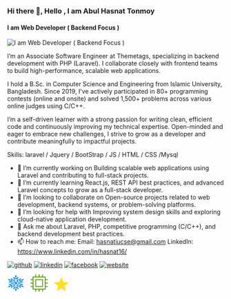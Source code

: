 ### Hi there 👋, Hello , I am Abul Hasnat Tonmoy
#### I am Web  Developer ( Backend Focus )
![I am Web  Developer ( Backend Focus )](https://blogger.googleusercontent.com/img/b/R29vZ2xl/AVvXsEiMQ__OjygqrV6mio1-e1Dfc27h0PKwqg7VhDJ3QiwaovEnUvB-1xvqFrm-mtgZEk43cjLNkxk-E_UmK0mVPD6i3sIgUFiJjgYi8A_Q7XmdX0qr4OY9E321i078hXXCWgt0LIl0nT-oMsY/s1600/DSC_01901.jpg)

I’m an Associate Software Engineer at Themetags, specializing in backend development with PHP (Laravel). I collaborate closely with frontend teams to build high-performance, scalable web applications.

I hold a B.Sc. in Computer Science and Engineering from Islamic University, Bangladesh. Since 2019, I’ve actively participated in 80+ programming contests (online and onsite) and solved 1,500+ problems across various online judges using C/C++.

I’m a self-driven learner with a strong passion for writing clean, efficient code and continuously improving my technical expertise. Open-minded and eager to embrace new challenges, I strive to grow as a developer and contribute meaningfully to impactful projects.

Skills: laravel / Jquery / BootStrap / JS / HTML / CSS /Mysql

- 🔭 I’m currently working on Building scalable web applications using Laravel and contributing to full-stack projects. 
- 🌱 I’m currently learning React.js, REST API best practices, and advanced Laravel concepts to grow as a full-stack developer. 
- 👯 I’m looking to collaborate on Open-source projects related to web development, backend systems, or problem-solving platforms. 
- 🤔 I’m looking for help with Improving system design skills and exploring cloud-native application development. 
- 💬 Ask me about Laravel, PHP, competitive programming (C/C++), and backend development best practices. 
- 📫 How to reach me: Email: hasnatiucse@gmail.com  LinkedIn: https://www.linkedin.com/in/hasnat16/ 


[<img src='https://cdn.jsdelivr.net/npm/simple-icons@3.0.1/icons/github.svg' alt='github' height='40'>](https://github.com/https://github.com/ahtonmoy27)  [<img src='https://cdn.jsdelivr.net/npm/simple-icons@3.0.1/icons/linkedin.svg' alt='linkedin' height='40'>](https://www.linkedin.com/in/https://www.linkedin.com/in/hasnat16//)  [<img src='https://cdn.jsdelivr.net/npm/simple-icons@3.0.1/icons/facebook.svg' alt='facebook' height='40'>](https://www.facebook.com/https://www.facebook.com/AbulHasnatTonmoy)  [<img src='https://cdn.jsdelivr.net/npm/simple-icons@3.0.1/icons/icloud.svg' alt='website' height='40'>](https://ahtonmoy.blogspot.com/)  

<a href='https://archiveprogram.github.com/'><img src='https://raw.githubusercontent.com/acervenky/animated-github-badges/master/assets/acbadge.gif' width='40' height='40'></a> <a href='https://docs.github.com/en/developers'><img src='https://raw.githubusercontent.com/acervenky/animated-github-badges/master/assets/devbadge.gif' width='40' height='40'></a> <a href='https://stars.github.com/'><img src='https://raw.githubusercontent.com/acervenky/animated-github-badges/master/assets/starbadge.gif' width='35' height='35'></a> 


